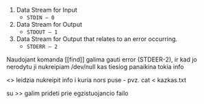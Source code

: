 1. Data Stream for Input
    - `STDIN – 0`
2. Data Stream for Output
    - `STDOUT – 1`
3. Data Stream for Output that relates to an error occurring.
    - `STDERR – 2`


Naudojant komanda [[find]] galima gauti error (STDEER-2), ir kad jo nerodytu ji nukreipiam /dev/null kas tiesiog panaikina tokia info


<> leidzia nukreipit info i kuria nors puse - pvz. cat < kazkas.txt

su >> galim prideti prie egzistuojancio failo